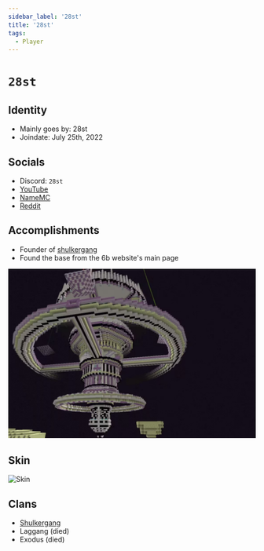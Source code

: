 ```yaml
---
sidebar_label: '28st'
title: '28st'
tags:
  - Player
---
```


# `28st`

## Identity
* Mainly goes by: 28st
* Joindate: July 25th, 2022

## Socials
* Discord: `28st`
* [YouTube](https://www.youtube.com/@28sty)
* [NameMC](https://namemc.com/profile/28st.2)
* [Reddit](https://www.reddit.com/user/28st/)

## Accomplishments
* Founder of [shulkergang](../Groups/shulkergang.md)
* Found the base from the 6b website's main page 

![base from the 6b website](../../static/img/screenshots/6bwebsitebase.png)

## Skin
![Skin](https://s.namemc.com/3d/skin/body.png?id=58e6a4263496d5c4&model=slim&theta=30&model=classic&theta=30&phi=21&time=90&width=100&height=200)

## Clans
* [Shulkergang](../Groups/shulkergang.md)
* Laggang (died)
* Exodus (died)

